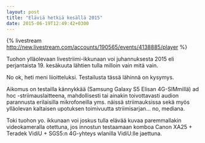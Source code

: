 ```yaml
---
layout: post
title: "Eläviä hetkiä kesällä 2015"
date: 2015-06-19T12:49:42+0300
---
```


{% livestream http://new.livestream.com/accounts/190565/events/4138885/player %}

Tuohon ylläolevaan livestriimi-ikkunaan voi juhannuksesta 2015 eli perjantaista 19. kesäkuuta lähtien tulla milloin vain mitä vain.<!--more-->

No ok, heti meni liioitteluksi. Testailusta tässä lähinnä on kysymys.

Aikomus on testailla kännykkää (Samsung Galaxy S5 Elisan 4G-SIMmillä) ad hoc -striimauslaitteena, mahdollisesti tai ainakin toivottavasti audion parannusta erilaisilla mikrofoneilla yms. näissä striimauksissa sekä myös ylläolevan kaltaisen upotuksen toimivuutta striimisarjan... no, mediana.

Toki tuohon yo. ikkunaan voi joskus tulla elävää kuvaa paremmallakin videokameralla otettuna, jos innostun testaamaan komboa Canon XA25 + Teradek VidiU + SGS5:n 4G-yhteys wlanilla VidiU:lle jaettuna.